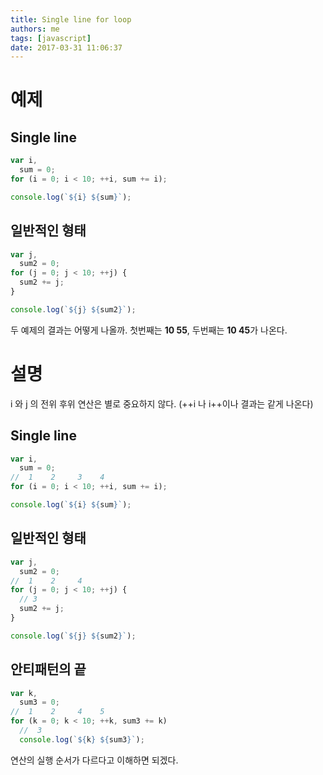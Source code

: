 ```yaml
---
title: Single line for loop
authors: me
tags: [javascript]
date: 2017-03-31 11:06:37
---
```


# 예제

## Single line

```js
var i,
  sum = 0;
for (i = 0; i < 10; ++i, sum += i);

console.log(`${i} ${sum}`);
```

## 일반적인 형태

```js
var j,
  sum2 = 0;
for (j = 0; j < 10; ++j) {
  sum2 += j;
}

console.log(`${j} ${sum2}`);
```

두 예제의 결과는 어떻게 나올까.
첫번째는 **10 55**, 두번째는 **10 45**가 나온다.

# 설명

i 와 j 의 전위 후위 연산은 별로 중요하지 않다. (++i 나 i++이나 결과는 같게 나온다)

## Single line

```js
var i,
  sum = 0;
//  1    2     3    4
for (i = 0; i < 10; ++i, sum += i);

console.log(`${i} ${sum}`);
```

## 일반적인 형태

```js
var j,
  sum2 = 0;
//  1    2     4
for (j = 0; j < 10; ++j) {
  // 3
  sum2 += j;
}

console.log(`${j} ${sum2}`);
```

## 안티패턴의 끝

```js
var k,
  sum3 = 0;
//  1    2     4    5
for (k = 0; k < 10; ++k, sum3 += k)
  //  3
  console.log(`${k} ${sum3}`);
```

연산의 실행 순서가 다르다고 이해하면 되겠다.
